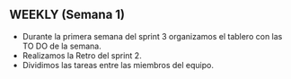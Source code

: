 ## WEEKLY (Semana 1)

- Durante la primera semana del sprint 3 organizamos el tablero con las TO DO de la semana.
- Realizamos la Retro del sprint 2.
- Dividimos las tareas entre las miembros del equipo.
